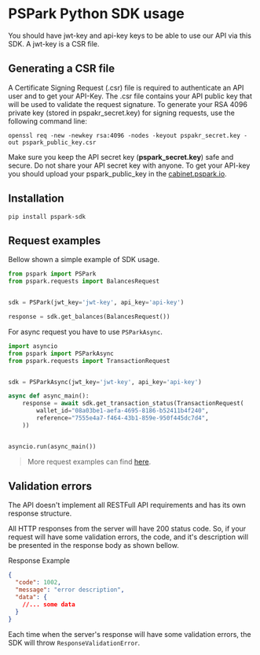 # PSPark Python SDK usage

You should have jwt-key and api-key keys to be able to use our API via this SDK. A jwt-key is a CSR file.

## Generating a CSR file

A Certificate Signing Request (.csr) file is required to authenticate an API user and to get your API-Key. The .csr file contains your API public key that will be used to validate the request signature. To generate your RSA 4096 private key (stored in pspakr_secret.key) for signing requests, use the following command line:

```
openssl req -new -newkey rsa:4096 -nodes -keyout pspakr_secret.key -out pspark_public_key.csr
```

Make sure you keep the API secret key (**pspark_secret.key**) safe and secure. Do not share your API secret key with anyone. To get your API-key you should upload your pspark_public_key in the [cabinet.pspark.io](https://cabinet.pspark.io).

## Installation

`pip install pspark-sdk`

## Request examples

Bellow shown a simple example of SDK usage.

```python
from pspark import PSPark
from pspark.requests import BalancesRequest


sdk = PSPark(jwt_key='jwt-key', api_key='api-key')

response = sdk.get_balances(BalancesRequest())
```

For async request you have to use `PSParkAsync`.

```python
import asyncio
from pspark import PSParkAsync
from pspark.requests import TransactionRequest


sdk = PSParkAsync(jwt_key='jwt-key', api_key='api-key')

async def async_main():
    response = await sdk.get_transaction_status(TransactionRequest(
        wallet_id="08a03be1-aefa-4695-8186-b52411b4f240",
        reference="7555e4a7-f464-43b1-859e-950f445dc7d4",
    ))


asyncio.run(async_main())
```

> More request examples can find [here](docs).

## Validation errors

The API doesn't implement all RESTFull API requirements and has its own response structure.

All HTTP responses from the server will have 200 status code. So, if your request will have some validation errors, the code, and it's description will be presented in the response body as shown bellow.

Response Example

```json
{
  "code": 1002,
  "message": "error description",
  "data": {
    //... some data
  }
}
```

Each time when the server's response will have some validation errors, the SDK will throw `ResponseValidationError`.
